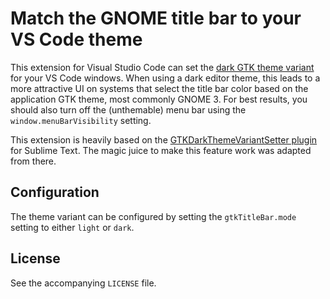 # Match the GNOME title bar to your VS Code theme

This extension for Visual Studio Code can set the
[dark GTK theme variant](https://developer.gnome.org/gtk3/3.0/GtkSettings.html#GtkSettings--gtk-application-prefer-dark-theme)
for your VS Code windows. When using a dark editor theme, this leads to a more
attractive UI on systems that select the title bar color based on the
application GTK theme, most commonly GNOME 3. For best results, you should also
turn off the (unthemable) menu bar using the `window.menuBarVisibility` setting.

This extension is heavily based on the
[GTKDarkThemeVariantSetter plugin](https://github.com/p-e-w/GTKDarkThemeVariantSetter)
for Sublime Text. The magic juice to make this feature work was adapted from
there.

## Configuration
The theme variant can be configured by setting the `gtkTitleBar.mode` setting
to either `light` or `dark`.

## License
See the accompanying `LICENSE` file.
